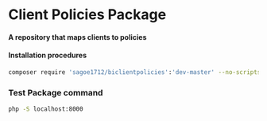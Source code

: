 # Client Policies Package

#### A repository that maps clients to policies

#### Installation procedures
```bash
composer require 'sagoe1712/biclientpolicies':'dev-master' --no-scripts
```

### Test Package command
```bash
php -S localhost:8000
```
